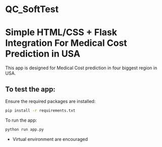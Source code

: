 # QC_SoftTest

# Simple HTML/CSS + Flask Integration For Medical Cost Prediction in USA
This app is designed for Medical Cost prediction in four biggest region in USA.

## To test the app:

Ensure the required packages are installed:

```bash
pip install -r requirements.txt
```

To run the app:

```bash
python run app.py
```
* Virtual environment are encouraged
